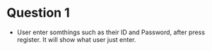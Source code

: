# Question 1

- User enter somthings such as their ID and Password, after press register. It will show what user just enter.
